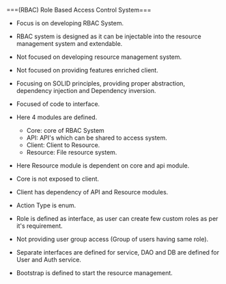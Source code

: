 ===(RBAC) Role Based Access Control System===

- Focus is on developing RBAC System.
- RBAC system is designed as it can be injectable into the resource management system and extendable.
- Not focused on developing resource management system.
- Not focused on providing features enriched client.
- Focusing on SOLID principles, providing proper abstraction, dependency injection and Dependency inversion.
- Focused of code to interface.
- Here 4 modules are defined.
    - Core: core of RBAC System
    - API: API's which can be shared to access system.
    - Client: Client to Resource.
    - Resource: File resource system.
- Here Resource module is dependent on core and api module.
- Core is not exposed to client.
- Client has dependency of API and Resource modules.
- Action Type is enum.
- Role is defined as interface, as user can create few custom roles as per it's requirement.
- Not providing user group access (Group of users having same role).

- Separate interfaces are defined for service, DAO and DB are defined for User and Auth service.
- Bootstrap is defined to start the resource management.